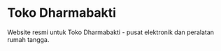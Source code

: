 # Toko Dharmabakti

Website resmi untuk Toko Dharmabakti - pusat elektronik dan peralatan rumah tangga.